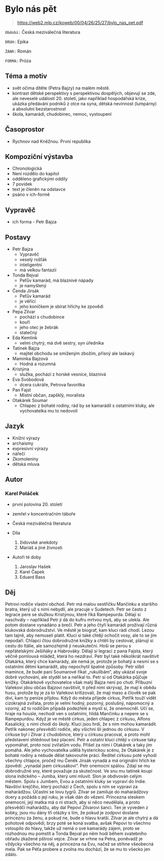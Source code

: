 # Bylo nás pět

> https://web2.mlp.cz/koweb/00/04/26/25/27/bylo_nas_pet.pdf


``Období:`` Česká meziválečná literatura

``DRUH:`` Epika

``ŽÁNR:`` Román

``FORMA:`` Próza

## Téma a motiv

- svět očima dítěte (Petra Bajzy) na malém městě.
- kontrast dětské perspektivy s perspektivou dospělých, objevují se zde, ale neveselé události 20. století, jako například hospodářská krize, ukázka předávání podniků z otce na syna, dětská nevinnost (lumpárny) a absolutní bezstarostnost
- škola, kamarádi, chudobinec, nemoc, vystoupení

## Časoprostor

- Rychnov nad Kněžnou. První republika

## Kompoziční výstavba

- Chronologická
- Není rozdělo do kapitol
- odděleno grafickými oddíly
- 7 povídek
- text je členěn na odstavce
- psáno v ich-formě

## Vypravěč

- ich forma - Petr Bajza

## Postavy

- Petr Bajza
    - Vypravěč
    - veselý rošťák
    - inteligentní
    - má velkou fantazii
- Tonda Bejval
    - Peťův kamarád, má blaznivé nápady
    - je namyšlený
- Čenda Jirsák
    - Peťův kamarád
    - je věřící
    - jeho koníčkem je sbírat hříchy ke zpovědi
- Pepa Zilvar
    - pochází s chudobince
    - kouří
    - jeho otec je žebrák
    - statečný
- Eda Kemlink
    - velmi chytrý, má dvě sestry, syn úředníka
- Tatínek Bajza
    - majitel obchodu se smíženým zbožím, přísný ale laskavý
- Maminka Bajzová
    - Hodná a rozumná
- Kristýna
    - služka, pochází z horské vesnice, blaznivá
- Eva Svobodová
    - dcera cukráře, Petrova favoritka
- Pan Fajst
    - Mistní občan, zapšklý, moralista
- Otakárek Soumar
    - Chlapec z bohaté rodiny, rád by se kamarádil s ostatními kluky, ale vychovatelka mu to nedovolí


## Jazyk

- Knížní výrazy
- archaismy
- expresivní výrazy
- nářečí
- Zkomoleniny
- dětská mluva

## Autor

### Karel Poláček

- první polovina 20. století
- zemřel v koncentračním táboře
- Česká meziválečná literatura
- Díla
    1. židovské anekdoty
    2. Mariáš a jiné živnosti

- Autoři té doby
    1. Jaroslav Hašek
    2. Karel Čapek
    3. Eduard Bass

## Děj

Petrovi rodiče vlastní obchod. Petr má malou sestřičku Mančinku a staršího bratra, který už s nimi nebydlí, ale pracuje v Sudetech. Petr se často z legrace pere se služkou Kristýnou, které říká Rampepurda. Dělají si naschvály – například Petr jí dá do kufru mrtvou myš, aby se ulekla. Ale potom dostane vynadáno a brečí. Petr a jeho čtyři kamarádi prožívají různá klukovská dobrodružství. Ve městě je biograf, kam kluci rádi chodí. Lezou tam tajně, aby nemuseli platit. Kluci si také chtějí ochočit vosy, ale to se jim nepodaří. Chlapci čtou dobrodružné knížky a chtěli by cestovat, plánují si cestu do Itálie, ale samozřejmě ji neuskuteční. Hoši se perou s nepřátelskými Ješiňáky a Habrováky. Dělají si legraci z pana Fajsta, který věčně pomlouvá mládež, která ho nezdraví. Petr byl také několikrát navštívit Otakárka, který chce kamarády, ale nemá je, protože je bohatý a nesmí se s ostatními dětmi kamarádit, aby nepochytil špatné způsoby. Petr slíbil mamince, že bude paní Soumarové říkat „rukulíbám“, aby ukázal svoje dobré vychování, ale styděl se a neříkal to. Petr si od Otakárka půjčuje knížky. Otakárkově vychovatelce však malý Bajza není po chuti.
Příbuzní Vařekovi jdou občas Bajzovi navštívit, ti před nimi skrývají, že mají k obědu husu, protože by je za to Vařekovi kritizovali, že mají maso a člověk se pak diví, kam ty peníze přijdou.
Když do města přijede cirkus, Petřík touží vidět cizokrajná zvířata, proto je velmi hodný, pozorný, poslušný, nápomocný a vzorný, až to rodičům připadá podezřelé a myslí si, že onemocněl. Učí se, hraje na housle, nechodí ven s ostatními, hlídá Mančinku a nepere se s Rampepurdou. Když je ve městě cirkus, jeden chlapec z cirkusu, Alfons Kasalický, s nimi chodí do školy. Kluci jsou hrdí, že s ním mohou kamarádit. Petřík nakonec přesvědčí rodiče, aby všichni šli jednou do cirkusu. V cirkuse byl i Zilvar z chudobince, který u cirkusu pracoval, a proto mohl představení shlédnout bez placení. Petr a ostatní kluci chtějí v cirkuse taky vypomáhat, proto nosí zvířatům vodu. Přišel za nimi i Otakárek a taky jim pomáhá. Ale jeho vychovatelka udělá hysterickou scénu, že Otakárek je z bohaté rodiny a nebude dělat takovouhle práci. Ředitel cirkusu poté vyhodí všechny chlapce, pročež mu Čeněk Jirsák vynadá a má originální hřích ke zpovědi: „vynadal jsem cirkusákovi“.
Petr onemocní spálou. Zdají se mu dobrodružné sny, které považuje za skutečnost. Ve snu mu tatínek koupí slona indického – Jumba, který umí mluvit. Slon je obdivován celým městem. Spolu s Jumbem, Evou a ostatními kluky se vypraví do Indie. Navštíví krejčího, který pochází z Čech, spolu s ním se vypraví za maharádžou. Účastní se lovu tygrů. Zilvar se zamiluje do maharádžovy dcery a požádá o její ruku, je však dán do vězení. Princezna steskem onemocní, její matka má o ni strach, aby si něco neudělala, a proto přesvědčí maharádžu, aby dal Pepovi Zilvarovi šanci. Ten je vyveden z kobky, jsou mu dány tři otázky s tím, že pokud je zodpoví dostane princeznu za ženu, a pokud ne, bude o hlavu kratší. Zilvar je ale chytrý a dá pohotové odpovědi, brzy poté se koná svatba, avšak Pepovi to všechno vstoupilo do hlavy, takže už nemá o své kamarády zájem, proto se rozhodnou mu pomstít a Tonda Bejval po něm hodí během svatebního obřadu zkažené pštrosí vejce. Zilvar se vrhne na Petra, poněvadž je vždycky všechno na něj, a princezna na Evu, načež se strhne všeobecná mela. Pak se Péťa probere a zvolna mu dochází, že se mu to všecko jen zdálo.